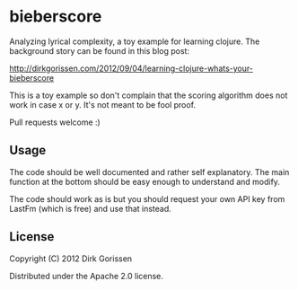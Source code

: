 # bieberscore

Analyzing lyrical complexity, a toy example for learning clojure. The background story can be found in this blog post:

<http://dirkgorissen.com/2012/09/04/learning-clojure-whats-your-bieberscore>

This is a toy example so don't complain that the scoring algorithm does not work in case x or y. It's not meant to be fool proof.

Pull requests welcome :)

## Usage

The code should be well documented and rather self explanatory. The main function at the bottom should be easy enough to understand and modify.

The code should work as is but you should request your own API key from LastFm (which is free) and use that instead.

## License

Copyright (C) 2012 Dirk Gorissen

Distributed under the Apache 2.0 license.
